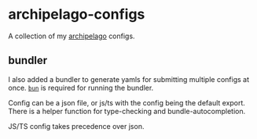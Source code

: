 # archipelago-configs
A collection of my [archipelago](https://archipelago.gg) configs.

## bundler
I also added a bundler to generate yamls for submitting multiple configs at once. [`bun`](https://bun.sh/) is required for running the bundler.

Config can be a json file, or js/ts with the config being the default export. There is a helper function for type-checking and bundle-autocompletion.

JS/TS config takes precedence over json.
